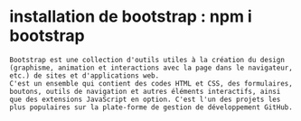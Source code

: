 # installation de bootstrap : npm i bootstrap
    Bootstrap est une collection d'outils utiles à la création du design (graphisme, animation et interactions avec la page dans le navigateur, etc.) de sites et d'applications web. 
    C'est un ensemble qui contient des codes HTML et CSS, des formulaires, boutons, outils de navigation et autres éléments interactifs, ainsi que des extensions JavaScript en option. C'est l'un des projets les plus populaires sur la plate-forme de gestion de développement GitHub.
    

